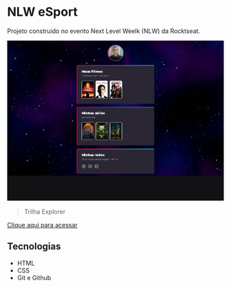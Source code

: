 # NLW eSport

Projeto construido no evento Next Level Weelk (NLW) da Rocktseat.

![preview](./.github/preview.png)

> Trilha Explorer


[Clique aqui para acessar](https://joaquim7.github.io/NLW/)

## Tecnologias

- HTML
- CSS
- Git e Github
